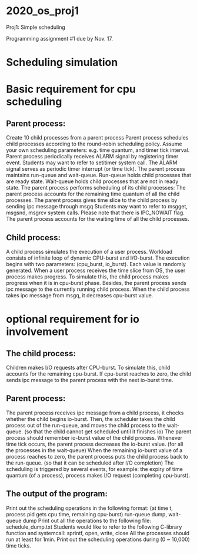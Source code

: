 # 2020_os_proj1
Proj1: Simple scheduling


Programming assignment #1 due by Nov. 17. 

# Scheduling simulation
# Basic requirement for cpu scheduling
## Parent process:
Create 10 child processes from a parent process
Parent process schedules child processes according to the round-robin scheduling policy.
Assume your own scheduling parameters: e.g. time quantum, and timer tick interval.
Parent process periodically receives ALARM signal by registering timer event.
Students may want to refer to setitimer system call.
The ALARM signal serves as periodic timer interrupt (or time tick). 
The parent process maintains run-queue and wait-queue. Run-queue holds child processes that are ready state. Wait-queue holds child processes that are not in ready state.
The parent process performs scheduling of its child processes: 
The parent process accounts for the remaining time quantum of all the child processes. 
The parent process gives time slice to the child process by sending ipc message through msgq
Students may want to refer to msgget, msgsnd, msgrcv system calls. Please note that there is IPC_NOWAIT flag.
The parent process accounts for the waiting time of all the child processes.

## Child process:<basic requirement for cpu scheduling>
A child process simulates the execution of a user process. Workload consists of infinite loop of dynamic CPU-burst and I/O-burst. The execution begins with two parameters: (cpu_burst, io_burst). Each value is randomly generated. 
When a user process receives the time slice from OS, the user process makes progress. To simulate this, the child process makes progress when it is in cpu-burst phase. Besides, the parent process sends ipc message to the currently running child process. When the child process takes ipc message from msgq, it decreases cpu-burst value. 

# optional requirement for io involvement
## The child process:
Children makes I/O requests after CPU-burst. To simulate this, child accounts for the remaining cpu-burst. If cpu-burst reaches to zero, the child sends ipc message to the parent process with the next io-burst time. 

## Parent process: <optional requirement for scheduling through processes with cpu-bursts and io-bursts>
The parent process receives ipc message from a child process, it checks whether the child begins io-burst. Then, the scheduler takes the child process out of the run-queue, and moves the child process to the wait-queue. (so that the child cannot get scheduled until it finishes io)
The parent process should remember io-burst value of the child process. Whenever time tick occurs, the parent process decreases the io-burst value. (for all the processes in the wait-queue)
When the remaining io-burst value of a process reaches to zero, the parent process puts the child process back to the run-queue. (so that it can be scheduled after I/O completion)
The scheduling is triggered by several events, for example: the expiry of time quantum (of a process), process makes I/O request (completing cpu-burst).

## The output of the program:<basic requirement for output>
Print out the scheduling operations in the following format:
(at time t, process pid gets cpu time, remaining cpu-burst) run-queue dump, wait-queue dump
Print out all the operations to the following file: schedule_dump.txt
Students would like to refer to the following C-library function and systemcall: sprintf, open, write, close
All the processes should run at least for 1min. 
Print out the scheduling operations during (0 ~ 10,000) time ticks. 
